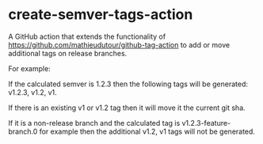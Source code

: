 # create-semver-tags-action
A GitHub action that extends the functionality of https://github.com/mathieudutour/github-tag-action to add or move additional tags on release branches.

For example:

If the calculated semver is 1.2.3 then the following tags will be generated: v1.2.3, v1.2, v1.

If there is an existing v1 or v1.2 tag then it will move it the current git sha.

If it is a non-release branch and the calculated tag is v1.2.3-feature-branch.0 for example then the additional v1.2, v1 tags will not be generated.
